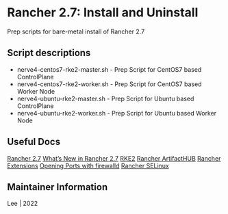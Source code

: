 # Rancher 2.7: Install and Uninstall

Prep scripts for bare-metal install of Rancher 2.7


## Script descriptions

- nerve4-centos7-rke2-master.sh - Prep Script for CentOS7 based ControlPlane
- nerve4-centos7-rke2-worker.sh - Prep Script for CentOS7 based Worker Node
- nerve4-ubuntu-rke2-master.sh - Prep Script for Ubuntu based ControlPlane
- nerve4-ubuntu-rke2-worker.sh - Prep Script for Ubuntu based Worker Node


## Useful Docs

[Rancher 2.7](https://ranchermanager.docs.rancher.com/getting-started/overview)
[What’s New in Rancher 2.7](https://www.suse.com/c/rancher_blog/whats-new-in-rancher-2-7/)
[RKE2](https://docs.rke2.io/)
[Rancher ArtifactHUB](https://artifacthub.io/packages/helm/rancher-stable/rancher)
[Rancher Extensions](https://ranchermanager.docs.rancher.com/integrations-in-rancher/rancher-extensions)
[Opening Ports with firewalld](https://ranchermanager.docs.rancher.com/how-to-guides/advanced-user-guides/open-ports-with-firewalld)
[Rancher SELinux](https://ranchermanager.docs.rancher.com/v2.6/reference-guides/rancher-security/selinux-rpm/about-rancher-selinux)


## Maintainer Information
Lee | 2022